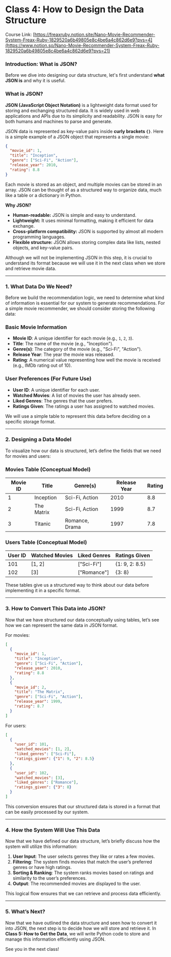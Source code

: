 # Class 4: How to Design the Data Structure
Course Link: [https://freaxruby.notion.site/Nano-Movie-Recommender-System-Freax-Ruby-1829520a6b49805e8c4be6a4c862d6e9?pvs=4](https://www.notion.so/Nano-Movie-Recommender-System-Freax-Ruby-1829520a6b49805e8c4be6a4c862d6e9?pvs=21)

### **Introduction: What is JSON?**

Before we dive into designing our data structure, let's first understand **what JSON is** and why it is useful.

### **What is JSON?**

**JSON (JavaScript Object Notation)** is a lightweight data format used for storing and exchanging structured data. It is widely used in web applications and APIs due to its simplicity and readability. JSON is easy for both humans and machines to parse and generate.

JSON data is represented as key-value pairs inside **curly brackets `{}`**. Here is a simple example of a JSON object that represents a single movie:

```json
{
  "movie_id": 1,
  "title": "Inception",
  "genre": ["Sci-Fi", "Action"],
  "release_year": 2010,
  "rating": 8.8
}

```

Each movie is stored as an object, and multiple movies can be stored in an array. JSON can be thought of as a structured way to organize data, much like a table or a dictionary in Python.

**Why JSON?**

- **Human-readable:** JSON is simple and easy to understand.
- **Lightweight:** It uses minimal formatting, making it efficient for data exchange.
- **Cross-platform compatibility:** JSON is supported by almost all modern programming languages.
- **Flexible structure:** JSON allows storing complex data like lists, nested objects, and key-value pairs.

Although we will not be implementing JSON in this step, it is crucial to understand its format because we will use it in the next class when we store and retrieve movie data.

---

### **1. What Data Do We Need?**

Before we build the recommendation logic, we need to determine what kind of information is essential for our system to generate recommendations. For a simple movie recommender, we should consider storing the following data:

### **Basic Movie Information**

- **Movie ID**: A unique identifier for each movie (e.g., `1`, `2`, `3`).
- **Title**: The name of the movie (e.g., "Inception").
- **Genre(s)**: The category of the movie (e.g., "Sci-Fi", "Action").
- **Release Year**: The year the movie was released.
- **Rating**: A numerical value representing how well the movie is received (e.g., IMDb rating out of 10).

### **User Preferences (For Future Use)**

- **User ID**: A unique identifier for each user.
- **Watched Movies**: A list of movies the user has already seen.
- **Liked Genres**: The genres that the user prefers.
- **Ratings Given**: The ratings a user has assigned to watched movies.

We will use a simple table to represent this data before deciding on a specific storage format.

---

### **2. Designing a Data Model**

To visualize how our data is structured, let’s define the fields that we need for movies and users:

### **Movies Table (Conceptual Model)**

| **Movie ID** | **Title** | **Genre(s)** | **Release Year** | **Rating** |
| --- | --- | --- | --- | --- |
| 1 | Inception | Sci-Fi, Action | 2010 | 8.8 |
| 2 | The Matrix | Sci-Fi, Action | 1999 | 8.7 |
| 3 | Titanic | Romance, Drama | 1997 | 7.8 |

### **Users Table (Conceptual Model)**

| **User ID** | **Watched Movies** | **Liked Genres** | **Ratings Given** |
| --- | --- | --- | --- |
| 101 | [1, 2] | ["Sci-Fi"] | {1: 9, 2: 8.5} |
| 102 | [3] | ["Romance"] | {3: 8} |

These tables give us a structured way to think about our data before implementing it in a specific format.

---

### **3. How to Convert This Data into JSON?**

Now that we have structured our data conceptually using tables, let’s see how we can represent the same data in JSON format.

For movies:

```json
[
  {
    "movie_id": 1,
    "title": "Inception",
    "genre": ["Sci-Fi", "Action"],
    "release_year": 2010,
    "rating": 8.8
  },
  {
    "movie_id": 2,
    "title": "The Matrix",
    "genre": ["Sci-Fi", "Action"],
    "release_year": 1999,
    "rating": 8.7
  }
]

```

For users:

```json
[
  {
    "user_id": 101,
    "watched_movies": [1, 2],
    "liked_genres": ["Sci-Fi"],
    "ratings_given": {"1": 9, "2": 8.5}
  },
  {
    "user_id": 102,
    "watched_movies": [3],
    "liked_genres": ["Romance"],
    "ratings_given": {"3": 8}
  }
]

```

This conversion ensures that our structured data is stored in a format that can be easily processed by our system.

---

### **4. How the System Will Use This Data**

Now that we have defined our data structure, let’s briefly discuss how the system will utilize this information:

1. **User Input**: The user selects genres they like or rates a few movies.
2. **Filtering**: The system finds movies that match the user’s preferred genres or have high ratings.
3. **Sorting & Ranking**: The system ranks movies based on ratings and similarity to the user’s preferences.
4. **Output**: The recommended movies are displayed to the user.

This logical flow ensures that we can retrieve and process data efficiently.

---

### **5. What’s Next?**

Now that we have outlined the data structure and seen how to convert it into JSON, the next step is to decide how we will store and retrieve it. In **Class 5: How to Get the Data**, we will write Python code to store and manage this information efficiently using JSON.

See you in the next class!